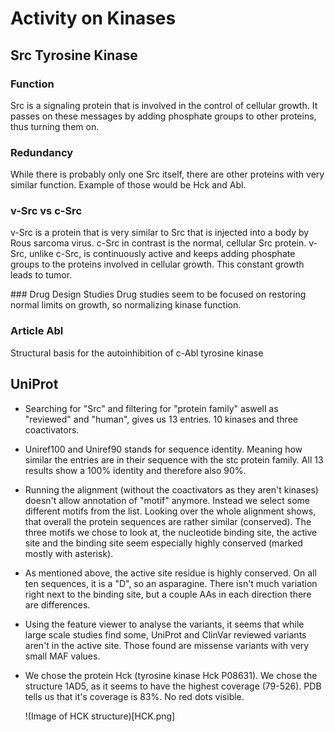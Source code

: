 # Activity on Kinases

## Src Tyrosine Kinase

### Function
Src is a signaling protein that is involved in the control of cellular growth.
It passes on these messages by adding phosphate groups to other proteins, thus turning them on.

### Redundancy
While there is probably only one Src itself, there are other proteins with very similar function.
Example of those would be Hck and Abl.

### v-Src vs c-Src
v-Src is a protein that is very similar to Src that is injected into a body by Rous sarcoma virus.
c-Src in contrast is the normal, cellular Src protein. v-Src, unlike c-Src, is continuously active
and keeps adding phosphate groups to the proteins involved in cellular growth.
This constant growth leads to tumor.

### Drug Design Studies
Drug studies seem to be focused on restoring normal limits on growth, so normalizing kinase function.

### Article Abl
Structural basis for the autoinhibition of c-Abl tyrosine kinase

## UniProt
- Searching for "Src" and filtering for "protein family" aswell as "reviewed" and "human",
  gives us 13 entries. 10 kinases and three coactivators.
- Uniref100 and Uniref90 stands for sequence identity. Meaning how similar the entries are in their sequence with the stc protein family.
  All 13 results show a 100% identity and therefore also 90%.

- Running the alignment (without the coactivators as they aren't kinases) doesn't allow annotation of "motif" anymore.
  Instead we select some different motifs from the list. Looking over the whole alignment shows,
  that overall the protein sequences are rather similar (conserved).
  The three motifs we chose to look at, the nucleotide binding site, the active site and
  the binding site seem especially highly conserved (marked mostly with asterisk).
- As mentioned above, the active site residue is highly conserved. On all ten sequences,
  it is a "D", so an asparagine. There isn't much variation right next to the binding site, but a couple AAs in each direction there are differences.
- Using the feature viewer to analyse the variants, it seems that while large scale studies find some,
  UniProt and ClinVar reviewed variants aren't in the active site. Those found are missense variants with very small MAF values.
- We chose the protein Hck (tyrosine kinase Hck P08631). We chose the structure 1AD5, as it seems to have the highest coverage (79-526).
  PDB tells us that it's coverage is 83%. No red dots visible.

  !(Image of HCK structure)[HCK.png]
